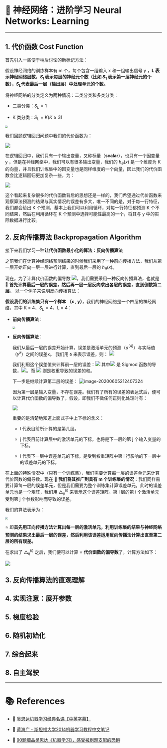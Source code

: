 # 🎳 神经网络：进阶学习 Neural Networks: Learning

---

## 1. 代价函数 Cost Function 

首先引入一些便于稍后讨论的新标记方法：

假设神经网络的训练样本有 m 个，每个包含一组输入 x 和一组输出信号 y ，**L 表示神经网络层数，$S_l$ 表示每层的神经元个数（比如 $S_1$ 表示第一层神经元的个数），$S_L$代表最后一层（输出层）中处理单元的个数。**

将神经网络的分类定义为两种情况：二类分类和多类分类：

- 二类分类：$S_L = 1$ 

- K 类分类：$S_L = K (K ≥ 3)$ 

<img src="https://gitee.com/veal98/images/raw/master/img/20200605204514.png" style="zoom:50%;" />

我们回顾逻辑回归问题中我们的代价函数为：

<img src="https://gitee.com/veal98/images/raw/master/img/20200605205040.png"  />

在逻辑回归中，我们只有一个输出变量，又称标量（**scalar**），也只有一个因变量 y ，但是在神经网络中，我们可以有很多输出变量，我们的 $h_θ(x)$ 是一个维度为 K 的向量，并且我们训练集中的因变量也是同样维度的一个向量，因此我们的代价函数会比逻辑回归更加复杂一些，为：

<img src="https://gitee.com/veal98/images/raw/master/img/20200605205228.png"  />

这个看起来复杂很多的代价函数背后的思想还是一样的，我们希望通过代价函数来观察算法预测的结果与真实情况的误差有多大，唯一不同的是，对于每一行特征，我们都会给出 K 个预测，基本上我们可以利用循环，对每一行特征都预测 K 个不同结果，然后在利用循环在 K 个预测中选择可能性最高的一个，将其与 y 中的实际数据进行比较。

## 2. 反向传播算法 Backpropagation Algorithm

接下来我们学习一种**让代价函数最小化的算法：反向传播算法**

之前我们在计算神经网络预测结果的时候我们采用了一种前向传播方法，我们从第一层开始正向一层一层进行计算，直到最后一层的 $h_θ(x)$。

现在，为了计算代价函数的偏导数 <img src="https://gitee.com/veal98/images/raw/master/img/20200605210016.png"  />，我们需要采用一种反向传播算法，也就是 🔴 **首先计算最后一层的误差，然后再一层一层反向求出各层的误差，直到倒数第二层**。 以一个例子来说明反向传播算法：

**假设我们的训练集只有一个样本 （x , y）**，我们的神经网络是一个四层的神经网络，其中 K = 4，$S_L = 4$，L = 4：

- **前向传播算法**：

  <img src="https://gitee.com/veal98/images/raw/master/img/20200605210157.png" style="zoom:50%;" />



- **反向传播算法**：

  我们从最后一层的误差开始计算，误差是激活单元的预测（$a^{(4)}$）与实际值（$y^k$）之间的误差x。 我们用 `δ` 来表示误差，则： <img src="https://gitee.com/veal98/images/raw/master/img/20200605212154.png"  /> 

  我们利用这个误差值来计算前一层的误差：<img src="https://gitee.com/veal98/images/raw/master/img/20200605212213.png"  />  其中<img src="https://gitee.com/veal98/images/raw/master/img/20200605212308.png"  /> 是 Sigmod 函数的导数，<img src="https://gitee.com/veal98/images/raw/master/img/20200605212329.png"  />。而 <img src="https://gitee.com/veal98/images/raw/master/img/20200605212346.png"  /> 则是权重导致的误差的和。

  下一步是继续计算第二层的误差： <img src="C:\Users\19124\AppData\Roaming\Typora\typora-user-images\image-20200605212407324.png" alt="image-20200605212407324"  />

  因为第一层是输入变量，不存在误差。我们有了所有的误差的表达式后，便可以计算代价函数的偏导数了，假设，即我们不做任何正则化处理时有：

   ![](https://gitee.com/veal98/images/raw/master/img/20200605212428.png)

  重要的是清楚地知道上面式子中上下标的含义：

  - l 代表目前所计算的是第几层。

  - j 代表目前计算层中的激活单元的下标，也将是下一层的第 j 个输入变量的下标。

  - i 代表下一层中误差单元的下标，是受到权重矩阵中第 i 行影响的下一层中的误差单元的下标。



在上面的特殊情况中（只有一个训练集），我们需要计算每一层的误差单元来计算代价函数的偏导数。现在 🚩 **我们将其推广到具有 m 个训练集的情况**：我们同样需要计算每一层的误差单元，但是我们需要为整个训练集计算误差单元，此时的误差单元也是一个矩阵，我们用 $△_{ij}^{(l)}$ 来表示这个误差矩阵。第 l 层的第 i 个激活单元受到第 j 个参数影响而导致的误差。

我们的算法表示为：

<img src="https://gitee.com/veal98/images/raw/master/img/20200605213248.png" style="zoom:50%;" />

⭐ 即**首先用正向传播方法计算出每一层的激活单元，利用训练集的结果与神经网络预测的结果求出最后一层的误差，然后利用该误差运用反向传播法计算出直至第二层的所有误差。**

在求出了 $△_{ij}^{(l)}$ 之后，我们便可以计算 ⭐ **代价函数的偏导数**了，计算方法如下：

<img src="https://gitee.com/veal98/images/raw/master/img/20200605213406.png"  />



## 3. 反向传播算法的直观理解

## 4. 实现注意：展开参数

## 5. 梯度检验

## 6. 随机初始化

## 7. 综合起来

## 8. 自主驾驶



---

# 📚 References

- 🤖 [吴恩达机器学习经典名课【中英字幕】](https://www.bilibili.com/video/BV164411S78V?p=2)

- 💠 [黄海广 - 斯坦福大学2014机器学习教程中文笔记](http://www.ai-start.com/ml2014/)

- 🍧 [90题细品吴恩达《机器学习》，感受被刷题支配的恐惧](https://www.kesci.com/home/project/5e0f01282823a10036b280a7)